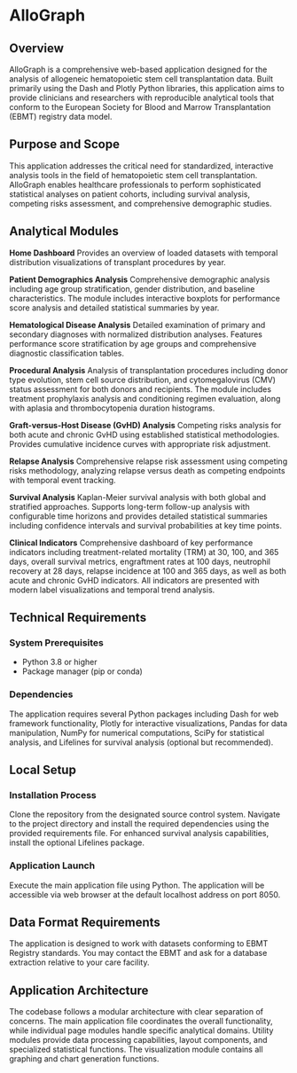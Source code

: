 # AlloGraph

## Overview

AlloGraph is a comprehensive web-based application designed for the analysis of allogeneic hematopoietic stem cell transplantation data. Built primarily using the Dash and Plotly Python libraries, this application aims to provide clinicians and researchers with reproducible analytical tools that conform to the European Society for Blood and Marrow Transplantation (EBMT) registry data model.

## Purpose and Scope

This application addresses the critical need for standardized, interactive analysis tools in the field of hematopoietic stem cell transplantation. AlloGraph enables healthcare professionals to perform sophisticated statistical analyses on patient cohorts, including survival analysis, competing risks assessment, and comprehensive demographic studies.

## Analytical Modules

**Home Dashboard**
Provides an overview of loaded datasets with temporal distribution visualizations of transplant procedures by year.

**Patient Demographics Analysis**
Comprehensive demographic analysis including age group stratification, gender distribution, and baseline characteristics. The module includes interactive boxplots for performance score analysis and detailed statistical summaries by year.

**Hematological Disease Analysis**
Detailed examination of primary and secondary diagnoses with normalized distribution analyses. Features performance score stratification by age groups and comprehensive diagnostic classification tables.

**Procedural Analysis**
Analysis of transplantation procedures including donor type evolution, stem cell source distribution, and cytomegalovirus (CMV) status assessment for both donors and recipients. The module includes treatment prophylaxis analysis and conditioning regimen evaluation, along with aplasia and thrombocytopenia duration histograms.

**Graft-versus-Host Disease (GvHD) Analysis**
Competing risks analysis for both acute and chronic GvHD using established statistical methodologies. Provides cumulative incidence curves with appropriate risk adjustment.

**Relapse Analysis**
Comprehensive relapse risk assessment using competing risks methodology, analyzing relapse versus death as competing endpoints with temporal event tracking.

**Survival Analysis**
Kaplan-Meier survival analysis with both global and stratified approaches. Supports long-term follow-up analysis with configurable time horizons and provides detailed statistical summaries including confidence intervals and survival probabilities at key time points.

**Clinical Indicators**
Comprehensive dashboard of key performance indicators including treatment-related mortality (TRM) at 30, 100, and 365 days, overall survival metrics, engraftment rates at 100 days, neutrophil recovery at 28 days, relapse incidence at 100 and 365 days, as well as both acute and chronic GvHD indicators. All indicators are presented with modern label visualizations and temporal trend analysis.

## Technical Requirements

### System Prerequisites
- Python 3.8 or higher
- Package manager (pip or conda)

### Dependencies
The application requires several Python packages including Dash for web framework functionality, Plotly for interactive visualizations, Pandas for data manipulation, NumPy for numerical computations, SciPy for statistical analysis, and Lifelines for survival analysis (optional but recommended).

## Local Setup

### Installation Process
Clone the repository from the designated source control system. Navigate to the project directory and install the required dependencies using the provided requirements file. For enhanced survival analysis capabilities, install the optional Lifelines package.

### Application Launch
Execute the main application file using Python. The application will be accessible via web browser at the default localhost address on port 8050.

## Data Format Requirements

The application is designed to work with datasets conforming to EBMT Registry standards. You may contact the EBMT and ask for a database extraction relative to your care facility.

## Application Architecture

The codebase follows a modular architecture with clear separation of concerns. The main application file coordinates the overall functionality, while individual page modules handle specific analytical domains. Utility modules provide data processing capabilities, layout components, and specialized statistical functions. The visualization module contains all graphing and chart generation functions.
